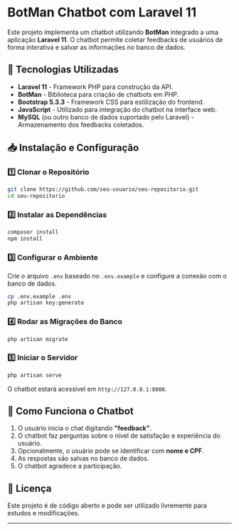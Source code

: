 # BotMan Chatbot com Laravel 11

Este projeto implementa um chatbot utilizando **BotMan** integrado a uma aplicação **Laravel 11**. O chatbot permite coletar feedbacks de usuários de forma interativa e salvar as informações no banco de dados.

## 🚀 Tecnologias Utilizadas

- **Laravel 11** - Framework PHP para construção da API.
- **BotMan** - Biblioteca para criação de chatbots em PHP.
- **Bootstrap 5.3.3** - Framework CSS para estilização do frontend.
- **JavaScript** - Utilizado para integração do chatbot na interface web.
- **MySQL** (ou outro banco de dados suportado pelo Laravel) - Armazenamento dos feedbacks coletados.

## 📥 Instalação e Configuração

### 1️⃣ Clonar o Repositório
```bash
git clone https://github.com/seu-usuario/seu-repositorio.git
cd seu-repositorio
```

### 2️⃣ Instalar as Dependências
```bash
composer install
npm install
```

### 3️⃣ Configurar o Ambiente
Crie o arquivo `.env` baseado no `.env.example` e configure a conexão com o banco de dados.
```bash
cp .env.example .env
php artisan key:generate
```

### 4️⃣ Rodar as Migrações do Banco
```bash
php artisan migrate
```

### 5️⃣ Iniciar o Servidor
```bash
php artisan serve
```

O chatbot estará acessível em `http://127.0.0.1:8000`.

## 💬 Como Funciona o Chatbot

1. O usuário inicia o chat digitando **"feedback"**.
2. O chatbot faz perguntas sobre o nível de satisfação e experiência do usuário.
3. Opcionalmente, o usuário pode se identificar com **nome e CPF**.
4. As respostas são salvas no banco de dados.
5. O chatbot agradece a participação.

## 📜 Licença
Este projeto é de código aberto e pode ser utilizado livremente para estudos e modificações.

---



